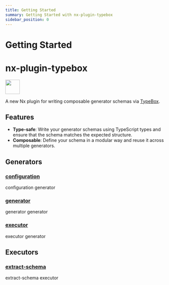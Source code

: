 ```yaml
---
title: Getting Started
summary: Getting Started with nx-plugin-typebox
sidebar_position: 0
---
```


# Getting Started

# nx-plugin-typebox

<a alt="Nx logo" href="https://nx.dev" target="_blank" rel="noreferrer"><img src="https://raw.githubusercontent.com/nrwl/nx/master/images/nx-logo.png" width="45"/></a>

A new Nx plugin for writing composable generator schemas via [TypeBox](https://www.npmjs.com/package/@sinclair/typebox).

## Features

- **Type-safe**: Write your generator schemas using TypeScript types and ensure that the schema matches the expected structure.
- **Composable**: Define your schema in a modular way and reuse it across multiple generators.

## Generators

### [configuration](generators/configuration.md)

configuration generator

### [generator](generators/generator.md)

generator generator

### [executor](generators/executor.md)

executor generator

## Executors

### [extract-schema](executors/extract-schema.md)

extract-schema executor
